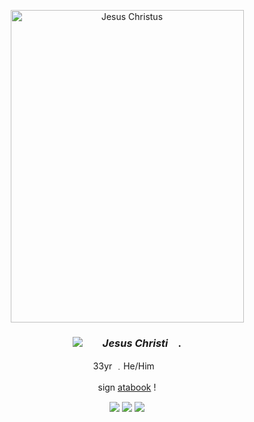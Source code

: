 <p align="center"> <img src="https://glanz-verlag.de/images/product_images/popup_images/*%20*%20Jesus%20Christ%20-%20Jesus%20Christus.png" width="373" height="500" alt="Jesus Christus">
  
### <p align="center">  <img src="https://64.media.tumblr.com/36da9a12e4cfaba7fe41442a16e9b92e/e889e7b7ccfbe817-c9/s75x75_c1/34ed3dd4d38cf24044e93f9519b544b9ca0b64df.webp"> ⠀⠀  *Jesus Christi*  ⠀. </p>
<p align="center"> 33yr ﹒He/Him⠀</p>
<p align="center"> sign <a href="https://jesus-christi.atabook.org">atabook</a> !　<br> </p> 
<p align="center"> 

<p align="center"> <img src= "https://64.media.tumblr.com/e627d48a35a2b9faf190ade4f3bd720f/dc4e169511967bbd-8a/s100x200/3c815b958689466f94914147da6b71786659e2fa.pnj"> 
 <img src= "https://64.media.tumblr.com/a1a9e26bea811d585cbe908d908007e5/dc4e169511967bbd-ad/s100x200/ecfe384bc895e29d4bf8a66e6b62fe4f0cbd1dbc.pnj"> 
 <img src= "https://64.media.tumblr.com/f3d42c6a275bbaee952c60386426f842/dc4e169511967bbd-a6/s100x200/332824a9c984cc3e82a5e90739caa9977d85c7a0.pnj"> </p>
<h4

